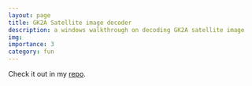 ```yaml
---
layout: page
title: GK2A Satellite image decoder
description: a windows walkthrough on decoding GK2A satellite image
img: 
importance: 3
category: fun
---
```


Check it out in my [repo](https://github.com/ykchong45/GK2A-Satellite-Data-Decode).